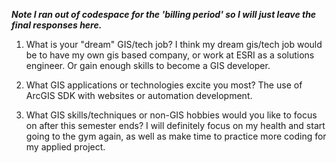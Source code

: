 ***Note I ran out of codespace for the 'billing period' so I will just leave the final responses here.***

1. What is your "dream" GIS/tech job? I think my dream gis/tech job would be to have my own gis based company,
   or work at ESRI as a solutions engineer. Or gain enough skills to become a GIS developer.
   
2. What GIS applications or technologies excite you most? The use of ArcGIS SDK with websites or automation development.
   
3. What GIS skills/techniques or non-GIS hobbies would you like to focus on after this semester ends?
   I will definitely focus on my health and start going to the gym again, as well as make time to practice more coding for my applied project.
